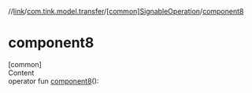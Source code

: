 //[link](../../index.md)/[com.tink.model.transfer](../index.md)/[[common]SignableOperation](index.md)/[component8](component8.md)



# component8  
[common]  
Content  
operator fun [component8](component8.md)(): <ERROR CLASS>  



